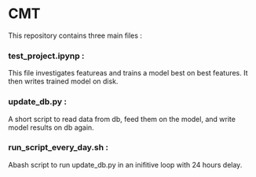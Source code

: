 # CMT

This repository contains three main files : 

### test_project.ipynp : 
This file investigates featureas and trains a model best on best features. It then writes trained model on disk.

### update_db.py : 
A short script to read data from db, feed them on the model, and write model results on db again.

### run_script_every_day.sh : 
Abash script to run update_db.py in an inifitive loop with 24 hours delay.

